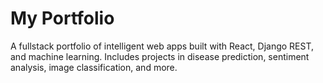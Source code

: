 # My Portfolio
A fullstack portfolio of intelligent web apps built with React, Django REST, and machine learning. Includes projects in disease prediction, sentiment analysis, image classification, and more.
